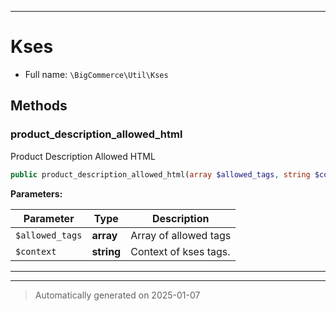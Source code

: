 ***

# Kses





* Full name: `\BigCommerce\Util\Kses`




## Methods


### product_description_allowed_html

Product Description Allowed HTML

```php
public product_description_allowed_html(array $allowed_tags, string $context): array
```








**Parameters:**

| Parameter | Type | Description |
|-----------|------|-------------|
| `$allowed_tags` | **array** | Array of allowed tags |
| `$context` | **string** | Context of kses tags. |





***


***
> Automatically generated on 2025-01-07
